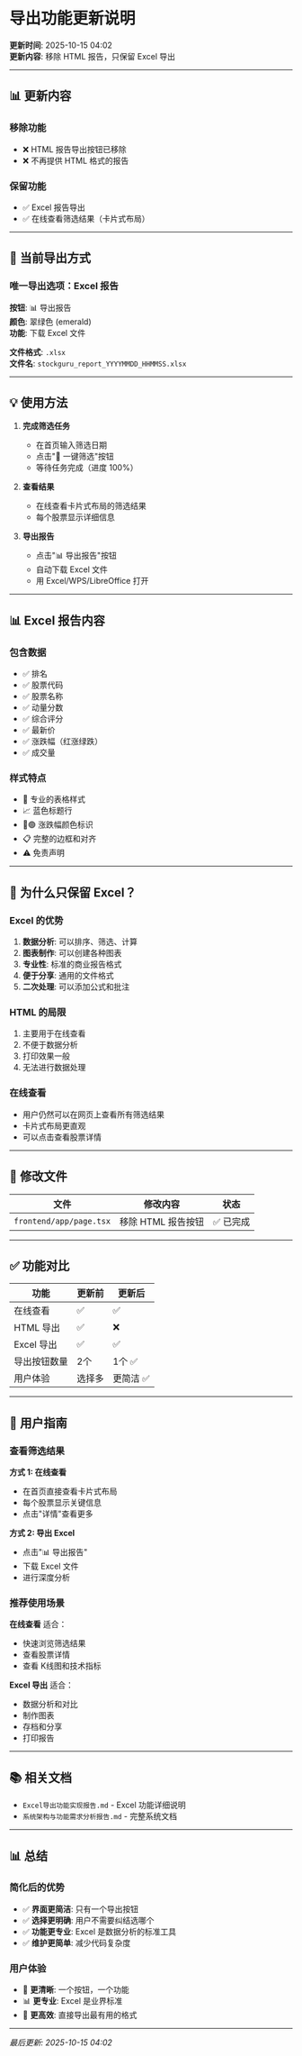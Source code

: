 # 导出功能更新说明

**更新时间**: 2025-10-15 04:02  
**更新内容**: 移除 HTML 报告，只保留 Excel 导出

---

## 📊 更新内容

### 移除功能
- ❌ HTML 报告导出按钮已移除
- ❌ 不再提供 HTML 格式的报告

### 保留功能
- ✅ Excel 报告导出
- ✅ 在线查看筛选结果（卡片式布局）

---

## 🎯 当前导出方式

### 唯一导出选项：Excel 报告

**按钮**: 📊 导出报告  
**颜色**: 翠绿色 (emerald)  
**功能**: 下载 Excel 文件

**文件格式**: `.xlsx`  
**文件名**: `stockguru_report_YYYYMMDD_HHMMSS.xlsx`

---

## 💡 使用方法

1. **完成筛选任务**
   - 在首页输入筛选日期
   - 点击"🚀 一键筛选"按钮
   - 等待任务完成（进度 100%）

2. **查看结果**
   - 在线查看卡片式布局的筛选结果
   - 每个股票显示详细信息

3. **导出报告**
   - 点击"📊 导出报告"按钮
   - 自动下载 Excel 文件
   - 用 Excel/WPS/LibreOffice 打开

---

## 📊 Excel 报告内容

### 包含数据
- ✅ 排名
- ✅ 股票代码
- ✅ 股票名称
- ✅ 动量分数
- ✅ 综合评分
- ✅ 最新价
- ✅ 涨跌幅（红涨绿跌）
- ✅ 成交量

### 样式特点
- 🎨 专业的表格样式
- 📈 蓝色标题行
- 🔴🟢 涨跌幅颜色标识
- 📋 完整的边框和对齐
- ⚠️ 免责声明

---

## 🔄 为什么只保留 Excel？

### Excel 的优势
1. **数据分析**: 可以排序、筛选、计算
2. **图表制作**: 可以创建各种图表
3. **专业性**: 标准的商业报告格式
4. **便于分享**: 通用的文件格式
5. **二次处理**: 可以添加公式和批注

### HTML 的局限
1. 主要用于在线查看
2. 不便于数据分析
3. 打印效果一般
4. 无法进行数据处理

### 在线查看
- 用户仍然可以在网页上查看所有筛选结果
- 卡片式布局更直观
- 可以点击查看股票详情

---

## 📝 修改文件

| 文件 | 修改内容 | 状态 |
|------|---------|------|
| `frontend/app/page.tsx` | 移除 HTML 报告按钮 | ✅ 已完成 |

---

## ✅ 功能对比

| 功能 | 更新前 | 更新后 |
|------|--------|--------|
| 在线查看 | ✅ | ✅ |
| HTML 导出 | ✅ | ❌ |
| Excel 导出 | ✅ | ✅ |
| 导出按钮数量 | 2个 | 1个 ✅ |
| 用户体验 | 选择多 | 更简洁 ✅ |

---

## 🎯 用户指南

### 查看筛选结果
**方式 1: 在线查看**
- 在首页直接查看卡片式布局
- 每个股票显示关键信息
- 点击"详情"查看更多

**方式 2: 导出 Excel**
- 点击"📊 导出报告"
- 下载 Excel 文件
- 进行深度分析

### 推荐使用场景

**在线查看** 适合：
- 快速浏览筛选结果
- 查看股票详情
- 查看 K线图和技术指标

**Excel 导出** 适合：
- 数据分析和对比
- 制作图表
- 存档和分享
- 打印报告

---

## 📚 相关文档

- `Excel导出功能实现报告.md` - Excel 功能详细说明
- `系统架构与功能需求分析报告.md` - 完整系统文档

---

## 📊 总结

### 简化后的优势
- ✅ **界面更简洁**: 只有一个导出按钮
- ✅ **选择更明确**: 用户不需要纠结选哪个
- ✅ **功能更专业**: Excel 是数据分析的标准工具
- ✅ **维护更简单**: 减少代码复杂度

### 用户体验
- 🎯 **更清晰**: 一个按钮，一个功能
- 📊 **更专业**: Excel 是业界标准
- 🚀 **更高效**: 直接导出最有用的格式

---

*最后更新: 2025-10-15 04:02*
